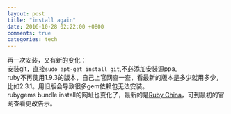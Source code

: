 ```yaml
---
layout: post
title: "install again"
date: 2016-10-28 02:22:00 +0800
comments: true
categories: tech
---
```

再一次安装，又有新的变化：  
安装git，直接`sudo apt-get install git`,不必添加安装源ppa。  
ruby不再使用1.9.3的版本，自己上官网查一查，看最新的版本是多少就用多少，比如2.3.1。用旧版会导致很多gem依赖包无法安装。  
rubygems bundle install的网址也变化了，最新的是[Ruby China](https://gems.ruby-china.org)，可到最初的官网查看更改告示。
